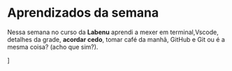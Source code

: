 # Aprendizados da semana
Nessa semana no curso da **Labenu** aprendi a mexer em terminal,Vscode, detalhes da grade, **acordar cedo**, tomar café da manhã, GitHub e Git ou é a mesma coisa? (acho que sim?).

]
